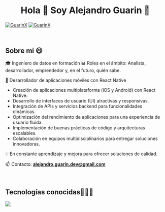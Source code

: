 <h1 align="center">Hola 👋  Soy Alejandro Guarin 👋 </h1> 

<p align="left">
  <a href="/" target="blank"><img align="center" src="https://img.shields.io/badge/Linkedin-000000?style=for-the-badge&logo=linkedin&logoColor=blue" alt="GuarinX"/></a>
  <a href="https://www.instagram.com/dev.guarin/" target="blank"><img align="center" src="https://img.shields.io/badge/Instagram-000000?style=for-the-badge&logo=instagram&logoColor=dd2a7b" alt="GuarinX"  /></a>
  </p>
<br>
<h2>Sobre mi 😃</h2>
<!--Intro start-->

<p align="left">
🎓 Ingeniero de datos en formación
📊 Roles en el ámbito: Analista, desarrollador, emprendedor y, en el futuro, quién sabe.

🚀 Desarrollador de aplicaciones móviles con React Native

* Creación de aplicaciones multiplataforma (iOS y Android) con React Native.
* Desarrollo de interfaces de usuario (UI) atractivas y responsivas.
* Integración de APIs y servicios backend para funcionalidades dinámicas.
* Optimización del rendimiento de aplicaciones para una experiencia de usuario fluida.
* Implementación de buenas prácticas de código y arquitecturas escalables.
* Colaboración en equipos multidisciplinarios para entregar soluciones innovadoras.

💡 En constante aprendizaje y mejora para ofrecer soluciones de calidad.

📫 Contacto: **alejandro.guarin.dev@gmail.com**
<!--Intro end-->
  </p>
<br>

<h2 >Tecnologías conocidas👨🏻‍💻</h2>
<!--tech stack icons-->
<p>
  <a href="https://skillicons.dev">
    <img src="https://skillicons.dev/icons?i=react,tailwind,js,ts,git,github,vscode,powershell" />
  </a>
</p>

